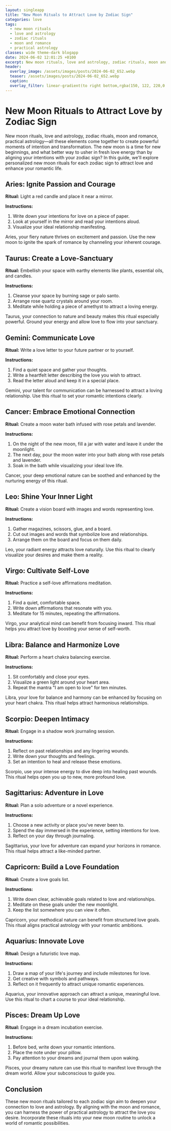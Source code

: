 ```yaml
---
layout: singleapp
title: "New Moon Rituals to Attract Love by Zodiac Sign"
categories: love
tags:
  - new moon rituals
  - love and astrology
  - zodiac rituals
  - moon and romance
  - practical astrology
classes: wide theme-dark blogapp
date: 2024-06-02 12:01:25 +0100
excerpt: New moon rituals, love and astrology, zodiac rituals, moon and romance, practical astrology—all these elements come together to create powerful moments of i...
header:
  overlay_image: /assets/images/posts/2024-06-02_652.webp
  teaser: /assets/images/posts/2024-06-02_652.webp
  caption: 
  overlay_filter: linear-gradient(to right bottom,rgba(150, 122, 220,0.8), rgba(255,245,208,0.5))
---
```


# New Moon Rituals to Attract Love by Zodiac Sign

New moon rituals, love and astrology, zodiac rituals, moon and romance, practical astrology—all these elements come together to create powerful moments of intention and transformation. The new moon is a time for new beginnings, and what better way to usher in fresh love energy than by aligning your intentions with your zodiac sign? In this guide, we'll explore personalized new moon rituals for each zodiac sign to attract love and enhance your romantic life.

## Aries: Ignite Passion and Courage

**Ritual:** Light a red candle and place it near a mirror.

**Instructions:**
1. Write down your intentions for love on a piece of paper.
2. Look at yourself in the mirror and read your intentions aloud.
3. Visualize your ideal relationship manifesting.

Aries, your fiery nature thrives on excitement and passion. Use the new moon to ignite the spark of romance by channeling your inherent courage.

## Taurus: Create a Love-Sanctuary

**Ritual:** Embellish your space with earthy elements like plants, essential oils, and candles.

**Instructions:**
1. Cleanse your space by burning sage or palo santo.
2. Arrange rose quartz crystals around your room.
3. Meditate while holding a piece of amethyst to attract a loving energy.

Taurus, your connection to nature and beauty makes this ritual especially powerful. Ground your energy and allow love to flow into your sanctuary.

## Gemini: Communicate Love

**Ritual:** Write a love letter to your future partner or to yourself.

**Instructions:**
1. Find a quiet space and gather your thoughts.
2. Write a heartfelt letter describing the love you wish to attract.
3. Read the letter aloud and keep it in a special place.

Gemini, your talent for communication can be harnessed to attract a loving relationship. Use this ritual to set your romantic intentions clearly.

## Cancer: Embrace Emotional Connection

**Ritual:** Create a moon water bath infused with rose petals and lavender.

**Instructions:**
1. On the night of the new moon, fill a jar with water and leave it under the moonlight.
2. The next day, pour the moon water into your bath along with rose petals and lavender.
3. Soak in the bath while visualizing your ideal love life.

Cancer, your deep emotional nature can be soothed and enhanced by the nurturing energy of this ritual.

## Leo: Shine Your Inner Light

**Ritual:** Create a vision board with images and words representing love.

**Instructions:**
1. Gather magazines, scissors, glue, and a board.
2. Cut out images and words that symbolize love and relationships.
3. Arrange them on the board and focus on them daily.

Leo, your radiant energy attracts love naturally. Use this ritual to clearly visualize your desires and make them a reality.

## Virgo: Cultivate Self-Love

**Ritual:** Practice a self-love affirmations meditation.

**Instructions:**
1. Find a quiet, comfortable space.
2. Write down affirmations that resonate with you.
3. Meditate for 15 minutes, repeating the affirmations.

Virgo, your analytical mind can benefit from focusing inward. This ritual helps you attract love by boosting your sense of self-worth.

## Libra: Balance and Harmonize Love

**Ritual:** Perform a heart chakra balancing exercise.

**Instructions:**
1. Sit comfortably and close your eyes.
2. Visualize a green light around your heart area.
3. Repeat the mantra "I am open to love" for ten minutes.

Libra, your love for balance and harmony can be enhanced by focusing on your heart chakra. This ritual helps attract harmonious relationships.

## Scorpio: Deepen Intimacy

**Ritual:** Engage in a shadow work journaling session.

**Instructions:**
1. Reflect on past relationships and any lingering wounds.
2. Write down your thoughts and feelings.
3. Set an intention to heal and release these emotions.

Scorpio, use your intense energy to dive deep into healing past wounds. This ritual helps open you up to new, more profound love.

## Sagittarius: Adventure in Love

**Ritual:** Plan a solo adventure or a novel experience.

**Instructions:**
1. Choose a new activity or place you've never been to.
2. Spend the day immersed in the experience, setting intentions for love.
3. Reflect on your day through journaling.

Sagittarius, your love for adventure can expand your horizons in romance. This ritual helps attract a like-minded partner.

## Capricorn: Build a Love Foundation

**Ritual:** Create a love goals list.

**Instructions:**
1. Write down clear, achievable goals related to love and relationships.
2. Meditate on these goals under the new moonlight.
3. Keep the list somewhere you can view it often.

Capricorn, your methodical nature can benefit from structured love goals. This ritual aligns practical astrology with your romantic ambitions.

## Aquarius: Innovate Love

**Ritual:** Design a futuristic love map.

**Instructions:**
1. Draw a map of your life's journey and include milestones for love.
2. Get creative with symbols and pathways.
3. Reflect on it frequently to attract unique romantic experiences.

Aquarius, your innovative approach can attract a unique, meaningful love. Use this ritual to chart a course to your ideal relationship.

## Pisces: Dream Up Love

**Ritual:** Engage in a dream incubation exercise.

**Instructions:**
1. Before bed, write down your romantic intentions.
2. Place the note under your pillow.
3. Pay attention to your dreams and journal them upon waking.

Pisces, your dreamy nature can use this ritual to manifest love through the dream world. Allow your subconscious to guide you.

## Conclusion

These new moon rituals tailored to each zodiac sign aim to deepen your connection to love and astrology. By aligning with the moon and romance, you can harness the power of practical astrology to attract the love you desire. Incorporate these rituals into your new moon routine to unlock a world of romantic possibilities.